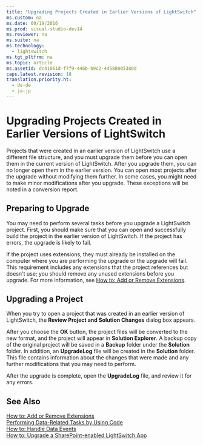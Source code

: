 ```yaml
---
title: "Upgrading Projects Created in Earlier Versions of LightSwitch"
ms.custom: na
ms.date: 09/19/2016
ms.prod: visual-studio-dev14
ms.reviewer: na
ms.suite: na
ms.technology: 
  - lightswitch
ms.tgt_pltfrm: na
ms.topic: article
ms.assetid: dc41061d-f7f9-446b-b9c2-44588005380d
caps.latest.revision: 18
translation.priority.ht: 
  - de-de
  - ja-jp
---
```

# Upgrading Projects Created in Earlier Versions of LightSwitch
Projects that were created in an earlier version of LightSwitch use a different file structure, and you must upgrade them before you can open them in the current version of LightSwitch. After you upgrade them, you can no longer open them in the earlier version. You can open most projects after the upgrade without modifying them further. In some cases, you might need to make minor modifications after you upgrade. These exceptions will be noted in a conversion report.  
  
## Preparing to Upgrade  
 You may need to perform several tasks before you upgrade a LightSwitch project. First, you should make sure that you can open and successfully build the project in the earlier version of LightSwitch. If the project has errors, the upgrade is likely to fail.  
  
 If the project uses extensions, they must already be installed on the computer where you are performing the upgrade or the upgrade will fail. This requirement includes any extensions that the project references but doesn't use; you should remove any unused extensions before you upgrade. For more information, see [How to: Add or Remove Extensions](../vs140/How-to--Add-or-Remove-Extensions.md).  
  
## Upgrading a Project  
 When you try to open a project that was created in an earlier version of LightSwitch, the **Review Project and Solution Changes** dialog box appears.  
  
 After you choose the **OK** button, the project files will be converted to the new format, and the project will appear in **Solution Explorer**. A backup copy of the original project will be saved in a **Backup** folder under the **Solution** folder. In addition, an **UpgradeLog** file will be created in the **Solution** folder. This file contains information about the changes that were made and any further modifications that you may need to perform.  
  
 After the upgrade is complete, open the **UpgradeLog** file, and review it for any errors.  
  
## See Also  
 [How to: Add or Remove Extensions](../vs140/How-to--Add-or-Remove-Extensions.md)   
 [Performing Data-Related Tasks by Using Code](../vs140/Performing-Data-Related-Tasks-by-Using-Code.md)   
 [How to: Handle Data Events](../vs140/How-to--Handle-Data-Events.md)   
 [How to: Upgrade a SharePoint-enabled LightSwitch App](../vs140/How-to--Upgrade-a-SharePoint-enabled-LightSwitch-App.md)